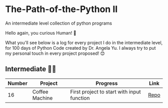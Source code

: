 # The-Path-of-the-Python II
An intermediate level collection of python programs

Hello again, you curious Human! 👋

What you'll see below is a log for every project I do in the intermediate level, for 100 days of Python Code created by Dr. Angela Yu. I always try to put my personal touch in every project proposed! 😊 

## Intermediate 🐍🐍
| Number | Project                   | Progress                                                                                                              | Link                                                                                                                                                               |
|-----|---------------------------|-----------------------------------------------------------------------------------------------------------------------|--------------------------------------------------------------------------------------------------------------------------------------------------------------------|
| 16   | Coffee Machine   | First project to start with input function                                                                          | [Repo](https://github.com/JuliPolanco/The-Path-of-the-Python/blob/6bd2f97490d42f33da76041f4c8c726c258388a2/Beginner/Project-1-Football-Name-Generator/main.py)          
